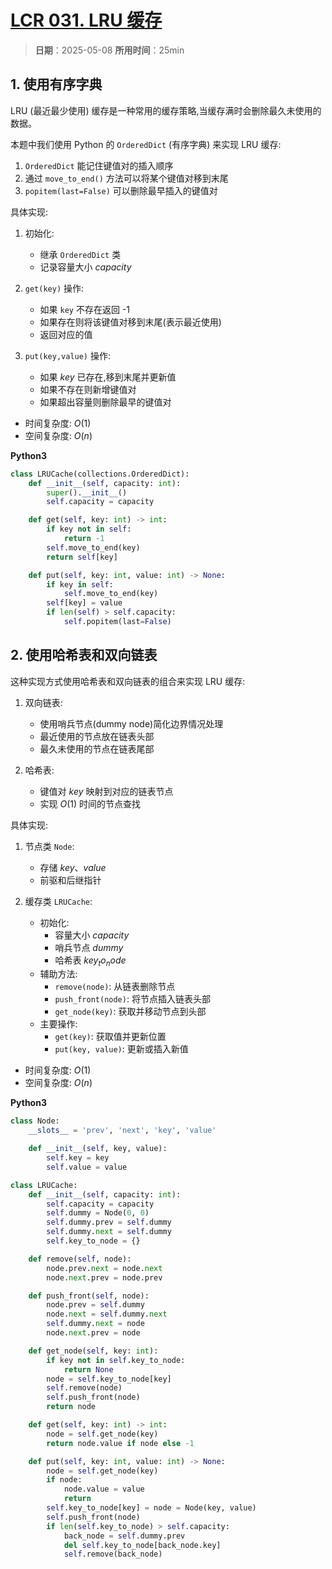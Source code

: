 # [LCR 031. LRU 缓存](https://leetcode.cn/problems/OrIXps/description/)

> **日期**：2025-05-08
> **所用时间**：25min

## 1. 使用有序字典

LRU (最近最少使用) 缓存是一种常用的缓存策略,当缓存满时会删除最久未使用的数据。

本题中我们使用 Python 的 `OrderedDict` (有序字典) 来实现 LRU 缓存:

1. `OrderedDict` 能记住键值对的插入顺序
2. 通过 `move_to_end()` 方法可以将某个键值对移到末尾
3. `popitem(last=False)` 可以删除最早插入的键值对

具体实现:

1. 初始化:
   - 继承 `OrderedDict` 类
   - 记录容量大小 $capacity$
   
2. `get(key)` 操作:
   - 如果 `key` 不存在返回 -1
   - 如果存在则将该键值对移到末尾(表示最近使用)
   - 返回对应的值

3. `put(key,value)` 操作:
   - 如果 $key$ 已存在,移到末尾并更新值
   - 如果不存在则新增键值对
   - 如果超出容量则删除最早的键值对

- 时间复杂度: $O(1)$
- 空间复杂度: $O(n)$

**Python3**

```python
class LRUCache(collections.OrderedDict):
    def __init__(self, capacity: int):
        super().__init__()
        self.capacity = capacity

    def get(self, key: int) -> int:
        if key not in self:
            return -1
        self.move_to_end(key)
        return self[key]

    def put(self, key: int, value: int) -> None:
        if key in self:
            self.move_to_end(key)
        self[key] = value
        if len(self) > self.capacity:
            self.popitem(last=False)
```

## 2. 使用哈希表和双向链表

这种实现方式使用哈希表和双向链表的组合来实现 LRU 缓存:

1. 双向链表:
   - 使用哨兵节点(dummy node)简化边界情况处理
   - 最近使用的节点放在链表头部
   - 最久未使用的节点在链表尾部
   
2. 哈希表:
   - 键值对 $key$ 映射到对应的链表节点
   - 实现 $O(1)$ 时间的节点查找

具体实现:

1. 节点类 `Node`:
   - 存储 $key$、$value$
   - 前驱和后继指针
   
2. 缓存类 `LRUCache`:
   - 初始化:
     - 容量大小 $capacity$
     - 哨兵节点 $dummy$
     - 哈希表 $key_to_node$
   - 辅助方法:
     - `remove(node)`: 从链表删除节点
     - `push_front(node)`: 将节点插入链表头部
     - `get_node(key)`: 获取并移动节点到头部
   - 主要操作:
     - `get(key)`: 获取值并更新位置
     - `put(key, value)`: 更新或插入新值

- 时间复杂度: $O(1)$
- 空间复杂度: $O(n)$

**Python3**

```python
class Node:
    __slots__ = 'prev', 'next', 'key', 'value'

    def __init__(self, key, value):
        self.key = key
        self.value = value

class LRUCache:
    def __init__(self, capacity: int):
        self.capacity = capacity
        self.dummy = Node(0, 0)
        self.dummy.prev = self.dummy
        self.dummy.next = self.dummy
        self.key_to_node = {}

    def remove(self, node):
        node.prev.next = node.next
        node.next.prev = node.prev

    def push_front(self, node):
        node.prev = self.dummy
        node.next = self.dummy.next
        self.dummy.next = node
        node.next.prev = node

    def get_node(self, key: int):
        if key not in self.key_to_node:
            return None
        node = self.key_to_node[key]
        self.remove(node)
        self.push_front(node)
        return node

    def get(self, key: int) -> int:
        node = self.get_node(key)
        return node.value if node else -1

    def put(self, key: int, value: int) -> None:
        node = self.get_node(key)
        if node:
            node.value = value
            return
        self.key_to_node[key] = node = Node(key, value)
        self.push_front(node)
        if len(self.key_to_node) > self.capacity:
            back_node = self.dummy.prev
            del self.key_to_node[back_node.key]
            self.remove(back_node)
```